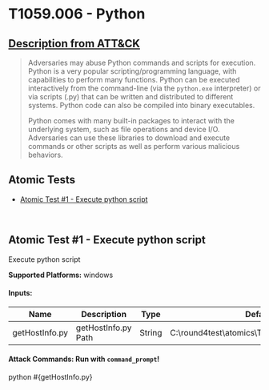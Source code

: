 # T1059.006 - Python
## [Description from ATT&CK](https://attack.mitre.org/techniques/T1059/006)
<blockquote>Adversaries may abuse Python commands and scripts for execution. Python is a very popular scripting/programming language, with capabilities to perform many functions. Python can be executed interactively from the command-line (via the <code>python.exe</code> interpreter) or via scripts (.py) that can be written and distributed to different systems. Python code can also be compiled into binary executables.

Python comes with many built-in packages to interact with the underlying system, such as file operations and device I/O. Adversaries can use these libraries to download and execute commands or other scripts as well as perform various malicious behaviors.</blockquote>

## Atomic Tests

- [Atomic Test #1 - Execute python script](#atomic-test-1---execute-python-script)

<br/>

## Atomic Test #1 - Execute python script
Execute python script

**Supported Platforms:** windows

#### Inputs:
| Name | Description | Type | Default Value | 
|------|-------------|------|---------------|
| getHostInfo.py | getHostInfo.py Path | String | C:\round4test\atomics\T1059.006\src\getHostInfo.py|


#### Attack Commands: Run with `command_prompt`! 

python #{getHostInfo.py}





